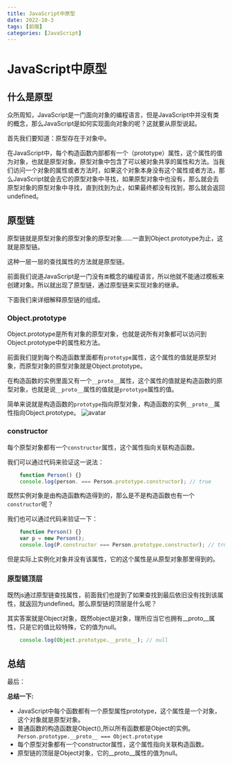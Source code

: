 ```yaml
---
title: JavaScript中原型
date: 2022-10-3
tags: [前端]
categories: [JavaScript]
---
```

# JavaScript中原型

## 什么是原型

众所周知，JavaScript是一门面向对象的编程语言，但是JavaScript中并没有类的概念，那么JavaScript是如何实现面向对象的呢？这就要从原型说起。

首先我们要知道：原型存在于对象中。

在JavaScript中，每个构造函数内部都有一个（prototype）属性，这个属性的值为对象，也就是原型对象。原型对象中包含了可以被对象共享的属性和方法。当我们访问一个对象的属性或者方法时，如果这个对象本身没有这个属性或者方法，那么JavaScript就会去它的原型对象中寻找，如果原型对象中也没有，那么就会去原型对象的原型对象中寻找，直到找到为止，如果最终都没有找到，那么就会返回undefined。

## 原型链

原型链就是原型对象的原型对象的原型对象……一直到Object.prototype为止，这就是原型链。

这种一层一层的查找属性的方法就是原型链。

前面我们说道JavaScript是一门没有`类`概念的编程语言，所以他就不能通过模板来创建对象。所以就出现了原型链，通过原型链来实现对象的继承。

下面我们来详细解释原型链的组成。

### Object.prototype

Object.prototype是所有对象的原型对象，也就是说所有对象都可以访问到Object.prototype中的属性和方法。

前面我们提到每个构造函数里面都有`prototype`属性，这个属性的值就是原型对象，而原型对象的原型对象就是Object.prototype。

在构造函数的实例里面又有一个`__proto__`属性，这个属性的值就是构造函数的原型对象，也就是说`__proto__`属性的值就是`prototype`属性的值。

简单来说就是构造函数的`prototype`指向原型对象，构造函数的实例`__proto__`属性指向Object.prototype。
![avatar](D://桌面/插图1.png)

### constructor

每个原型对象都有一个`constructor`属性，这个属性指向关联构造函数。

我们可以通过代码来验证这一说法：

```javascript
    function Person() {}
    console.log(person. === Person.prototype.constructor); // true
```

既然实例对象是由构造函数构造得到的，那么是不是构造函数也有一个`constructor`呢？

我们也可以通过代码来验证一下：

```js
    function Person() {}
    var p = new Person();
    console.log(P.constructor === Person.prototype.constructor); // true
```

但是实际上实例化对象并没有该属性，它的这个属性是从原型对象那里得到的。

### 原型链顶层

既然js通过原型链查找属性，前面我们也提到了如果查找到最后依旧没有找到该属性，就返回为undefined。那么原型链的顶层是什么呢？

其实答案就是Object对象，既然object是对象，理所应当它也拥有__proto__属性，只是它的值比较特殊，它的值为null。

```js
    console.log(Object.prototype.__proto__); // null
```

## 总结

最后：

**总结一下:**

- JavaScript中每个函数都有一个原型属性prototype，这个属性是一个对象，这个对象就是原型对象。
- 普通函数的构造函数是Object(),所以所有函数都是Object的实例。`Person.prototype.__proto__ === Object.prototype`
- 每个原型对象都有一个constructor属性，这个属性指向关联构造函数。
- 原型链的顶层是Object对象，它的__proto__属性的值为null。